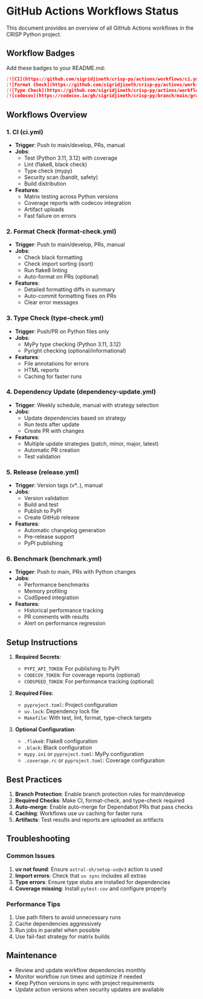 # GitHub Actions Workflows Status

This document provides an overview of all GitHub Actions workflows in the CRISP Python project.

## Workflow Badges

Add these badges to your README.md:

```markdown
[![CI](https://github.com/sigridjineth/crisp-py/actions/workflows/ci.yml/badge.svg)](https://github.com/sigridjineth/crisp-py/actions/workflows/ci.yml)
[![Format Check](https://github.com/sigridjineth/crisp-py/actions/workflows/format-check.yml/badge.svg)](https://github.com/sigridjineth/crisp-py/actions/workflows/format-check.yml)
[![Type Check](https://github.com/sigridjineth/crisp-py/actions/workflows/type-check.yml/badge.svg)](https://github.com/sigridjineth/crisp-py/actions/workflows/type-check.yml)
[![codecov](https://codecov.io/gh/sigridjineth/crisp-py/branch/main/graph/badge.svg)](https://codecov.io/gh/sigridjineth/crisp-py)
```

## Workflows Overview

### 1. CI (ci.yml)
- **Trigger**: Push to main/develop, PRs, manual
- **Jobs**:
  - Test (Python 3.11, 3.12) with coverage
  - Lint (flake8, black check)
  - Type check (mypy)
  - Security scan (bandit, safety)
  - Build distribution
- **Features**:
  - Matrix testing across Python versions
  - Coverage reports with codecov integration
  - Artifact uploads
  - Fast failure on errors

### 2. Format Check (format-check.yml)
- **Trigger**: Push to main/develop, PRs, manual
- **Jobs**:
  - Check black formatting
  - Check import sorting (isort)
  - Run flake8 linting
  - Auto-format on PRs (optional)
- **Features**:
  - Detailed formatting diffs in summary
  - Auto-commit formatting fixes on PRs
  - Clear error messages

### 3. Type Check (type-check.yml)
- **Trigger**: Push/PR on Python files only
- **Jobs**:
  - MyPy type checking (Python 3.11, 3.12)
  - Pyright checking (optional/informational)
- **Features**:
  - File annotations for errors
  - HTML reports
  - Caching for faster runs

### 4. Dependency Update (dependency-update.yml)
- **Trigger**: Weekly schedule, manual with strategy selection
- **Jobs**:
  - Update dependencies based on strategy
  - Run tests after update
  - Create PR with changes
- **Features**:
  - Multiple update strategies (patch, minor, major, latest)
  - Automatic PR creation
  - Test validation

### 5. Release (release.yml)
- **Trigger**: Version tags (v*.*.*), manual
- **Jobs**:
  - Version validation
  - Build and test
  - Publish to PyPI
  - Create GitHub release
- **Features**:
  - Automatic changelog generation
  - Pre-release support
  - PyPI publishing

### 6. Benchmark (benchmark.yml)
- **Trigger**: Push to main, PRs with Python changes
- **Jobs**:
  - Performance benchmarks
  - Memory profiling
  - CodSpeed integration
- **Features**:
  - Historical performance tracking
  - PR comments with results
  - Alert on performance regression

## Setup Instructions

1. **Required Secrets**:
   - `PYPI_API_TOKEN`: For publishing to PyPI
   - `CODECOV_TOKEN`: For coverage reports (optional)
   - `CODSPEED_TOKEN`: For performance tracking (optional)

2. **Required Files**:
   - `pyproject.toml`: Project configuration
   - `uv.lock`: Dependency lock file
   - `Makefile`: With test, lint, format, type-check targets

3. **Optional Configuration**:
   - `.flake8`: Flake8 configuration
   - `.black`: Black configuration
   - `mypy.ini` or `pyproject.toml`: MyPy configuration
   - `.coverage.rc` or `pyproject.toml`: Coverage configuration

## Best Practices

1. **Branch Protection**: Enable branch protection rules for main/develop
2. **Required Checks**: Make CI, format-check, and type-check required
3. **Auto-merge**: Enable auto-merge for Dependabot PRs that pass checks
4. **Caching**: Workflows use uv caching for faster runs
5. **Artifacts**: Test results and reports are uploaded as artifacts

## Troubleshooting

### Common Issues

1. **uv not found**: Ensure `astral-sh/setup-uv@v3` action is used
2. **Import errors**: Check that `uv sync` includes all extras
3. **Type errors**: Ensure type stubs are installed for dependencies
4. **Coverage missing**: Install `pytest-cov` and configure properly

### Performance Tips

1. Use path filters to avoid unnecessary runs
2. Cache dependencies aggressively
3. Run jobs in parallel when possible
4. Use fail-fast strategy for matrix builds

## Maintenance

- Review and update workflow dependencies monthly
- Monitor workflow run times and optimize if needed
- Keep Python versions in sync with project requirements
- Update action versions when security updates are available